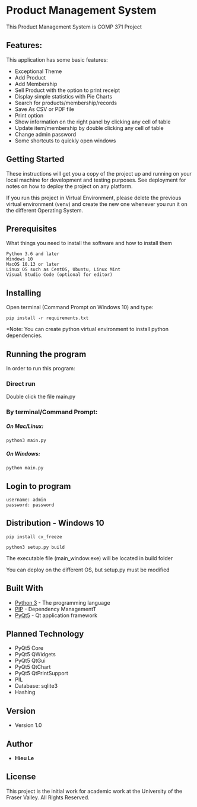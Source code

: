 # Product Management System
This Product Management System is COMP 371 Project

## Features:
This application has some basic features:
* Exceptional Theme
* Add Product
* Add Membership
* Sell Product with the option to print receipt 
* Display simple statistics with Pie Charts
* Search for products/membership/records
* Save As CSV or PDF file
* Print option
* Show information on the right panel by clicking any cell of table
* Update item/membership by double clicking any cell of table
* Change admin password
* Some shortcuts to quickly open windows

## Getting Started

These instructions will get you a copy of the project up and running on your local machine for development and testing purposes. See deployment for notes on how to deploy the project on any platform.

If you run this project in Virtual Environment, please delete the previous virtual environment (venv) and create the new one whenever you run it on the different Operating System.

## Prerequisites

What things you need to install the software and how to install them

```
Python 3.6 and later
Windows 10
MacOS 10.13 or later 
Linux OS such as CentOS, Ubuntu, Linux Mint
Visual Studio Code (optional for editor)
```

## Installing

Open terminal (Command Prompt on Windows 10) and type:

```
pip install -r requirements.txt
```

*Note: You can create python virtual environment to install python dependencies.

## Running the program

In order to run this program:

### Direct run
Double click the file main.py

### By terminal/Command Prompt:
##### On Mac/Linux:

```
python3 main.py
```
##### On Windows:
```
python main.py
```
## Login to program
```
username: admin
password: password
```

## Distribution - Windows 10
```
pip install cx_freeze
```
```
python3 setup.py build
```
The executable file (main_window.exe) will be located in build folder

You can deploy on the different OS, but setup.py must be modified


## Built With

* [Python 3](https://www.python.org/) - The programming language
* [PIP](https://pypi.org/project/pip/) - Dependency ManagementT
* [PyQt5](https://www.riverbankcomputing.com/software/pyqt/intro) - Qt application framework 

## Planned Technology

* PyQt5 Core
* PyQt5 QWidgets
* PyQt5 QtGui
* PyQt5 QtChart
* PyQt5 QtPrintSupport
* PIL 
* Database: sqlite3
* Hashing 

## Version

* Version 1.0

## Author

* **Hieu Le**

## License

This project is the initial work for academic work at the University of the Fraser Valley. All Rights Reserved.
